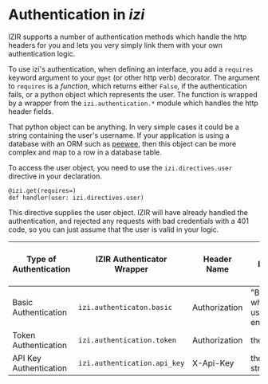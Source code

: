 Authentication in *izi*
=====================

IZIR supports a number of authentication methods which handle the http headers for you and lets you very simply link them with your own authentication logic.

To use izi's authentication, when defining an interface, you add a `requires` keyword argument to your `@get` (or other http verb) decorator. The argument to `requires` is a *function*, which returns either `False`, if the authentication fails, or a python object which represents the user. The function is wrapped by a wrapper from the `izi.authentication.*` module which handles the http header fields.

That python object can be anything. In very simple cases it could be a string containing the user's username. If your application is using a database with an ORM such as [peewee](http://docs.peewee-orm.com/en/latest/), then this object can be more complex and map to a row in a database table.

To access the user object, you need to use the `izi.directives.user` directive in your declaration.

    @izi.get(requires=)
    def handler(user: izi.directives.user)

This directive supplies the user object. IZIR will have already handled the authentication, and rejected any requests with bad credentials with a 401 code, so you can just assume that the user is valid in your logic.


Type of Authentication | IZIR Authenticator Wrapper | Header Name | Header Content | Arguments to wrapped verification function
----------------------------|----------------------------------|-----------------|-------------------------|------------
Basic Authentication | `izi.authenticaton.basic` | Authorization | "Basic XXXX" where XXXX is username:password encoded in Base64| username, password
Token Authentication | `izi.authentication.token` | Authorization | the token as a string| token
API Key Authentication | `izi.authentication.api_key` | X-Api-Key | the API key as a string | api-key
